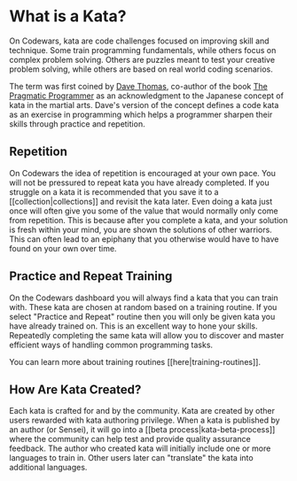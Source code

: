 # What is a Kata?
On Codewars, kata are code challenges focused on improving skill and technique. Some train programming fundamentals, while others focus on complex problem solving. Others are puzzles meant to test your creative problem solving, while others are based on real world coding scenarios.

The term was first coined by [Dave Thomas](https://en.wikipedia.org/wiki/Dave_Thomas_%28programmer%29), co-author of the book [The Pragmatic Programmer](https://en.wikipedia.org/wiki/The_Pragmatic_Programmer) as an acknowledgment to the Japanese concept of kata in the martial arts. Dave's version of the concept defines a code kata as an exercise in programming which helps a programmer sharpen their skills through practice and repetition.

## Repetition
On Codewars the idea of repetition is encouraged at your own pace. You will not be pressured to repeat kata you have already completed. If you struggle on a kata it is recommended that you save it to a [[collection|collections]] and revisit the kata later. Even doing a kata just once will often give you some of the value that would normally only come from repetition. This is because after you complete a kata, and your solution is fresh within your mind, you are shown the solutions of other warriors. This can often lead to an epiphany that you otherwise would have to have found on your own over time. 

## Practice and Repeat Training
On the Codewars dashboard you will always find a kata that you can train with. These kata are chosen at random based on a training routine. If you select "Practice and Repeat" routine then you will only be given kata you have already trained on. This is an excellent way to hone your skills. Repeatedly completing the same kata will allow you to discover and master efficient ways of handling common programming tasks.

You can learn more about training routines [[here|training-routines]].

## How Are Kata Created?

Each kata is crafted for and by the community. Kata are created by other users rewarded with kata authoring privilege. When a kata is published by an author (or Sensei), it will go into a [[beta process|kata-beta-process]] where the community can help test and provide quality assurance feedback. The author who created kata will initially include one or more languages to train in. Other users later can "translate" the kata into additional languages.
